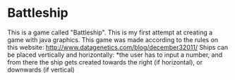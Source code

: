 # Battleship
This is a game called "Battleship". This is my first attempt at creating a game with java graphics.
This game was made according to the rules on this website: http://www.datagenetics.com/blog/december32011/
Ships can be placed vertically and horizontally:
*the user has to input a number, and from there the ship gets created towards the right (if horizontal), or downwards (if vertical)
